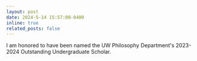 ```yaml
---
layout: post
date: 2024-5-14 15:57:00-0400
inline: true
related_posts: false
---
```


I am honored to have been named the UW Philosophy Department's 2023-2024 Outstanding Undergraduate Scholar.